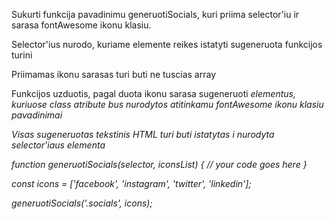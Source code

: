 Sukurti funkcija pavadinimu generuotiSocials, kuri priima selector'iu ir sarasa fontAwesome ikonu klasiu.

Selector'ius nurodo, kuriame elemente reikes istatyti sugeneruota funkcijos turini

Priimamas ikonu sarasas turi buti ne tuscias array

Funkcijos uzduotis, pagal duota ikonu sarasa sugeneruoti <i> elementus, kuriuose class atribute bus nurodytos atitinkamu fontAwesome ikonu klasiu pavadinimai

Visas sugeneruotas tekstinis HTML turi buti istatytas i nurodyta selector'iaus elementa

<div class="socials">
  <!-- <i class="fa fa-facebook"></i> -->
</div>


function generuotiSocials(selector, iconsList) {
  // your code goes here
}

const icons = ['facebook', 'instagram', 'twitter', 'linkedin'];

generuotiSocials('.socials', icons);
